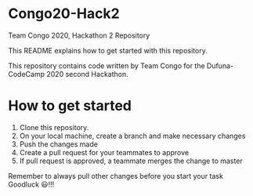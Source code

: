 # Congo20-Hack2
Team Congo 2020, Hackathon 2 Repository

This README explains how to get started with this repository.

This repository contains code written by Team Congo for the Dufuna-CodeCamp 2020 second Hackathon.

# How to get started
1. Clone this repository.
2. On your local machine, create a branch and make necessary changes
3. Push the changes made
4. Create a pull request for your teammates to approve
5. If pull request is approved, a teammate merges the change to master

Remember to always pull other changes before you start your task
Goodluck 😃!!!
